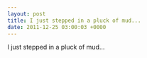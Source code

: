 ```yaml
---
layout: post
title: I just stepped in a pluck of mud...
date: 2011-12-25 03:00:03 +0000
---
```


I just stepped in a pluck of mud...

